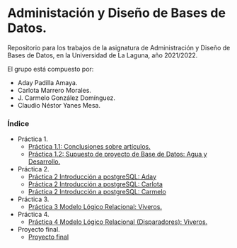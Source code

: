 # Administación y Diseño de Bases de Datos.
Repositorio para los trabajos de la asignatura de Administración y Diseño de Bases de Datos, en la Universidad de La Laguna, año 2021/2022.

El grupo está compuesto por:
 - Aday Padilla Amaya.
 - Carlota Marrero Morales.
 - J. Carmelo González Domínguez.
 - Claudio Néstor Yanes Mesa.


### Índice
 - Práctica 1.
     - [Práctica 1.1: Conclusiones sobre artículos.](./pr1/pr1.1/README.md)
     - [Práctica 1.2: Supuesto de proyecto de Base de Datos: Agua y Desarrollo.](./pr1/pr1.2/README.md)
 - Práctica 2. 
     - [Práctica 2 Introducción a postgreSQL: Aday](./pr2/pr2.aday/README.md)
     - [Práctica 2 Introducción a postgreSQL: Carlota](./pr2/pr2.carlota/README.md)
     - [Práctica 2 Introducción a postgreSQL: Carmelo](./pr2/pr2.carmelo/README.md)
 - Práctica 3. 
     - [Práctica 3 Modelo Lógico Relacional: Viveros.](./pr3/README.md)
 - Práctica 4. 
     - [Práctica 4 Modelo Lógico Relacional (Disparadores): Viveros.](./pr4/README.md)
 - Proyecto final. 
     - [Proyecto final](./Final)

 
